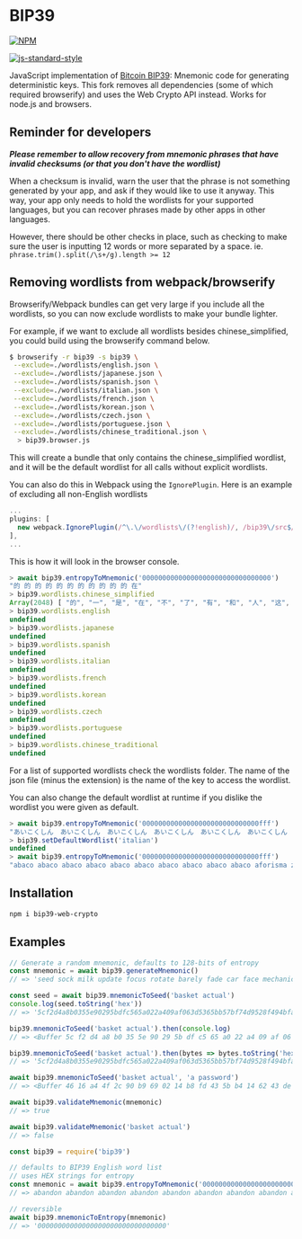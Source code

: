 # BIP39

[![NPM](https://img.shields.io/npm/v/bip39-web-crypto.svg)](https://www.npmjs.org/package/bip39-web-crypto)

[![js-standard-style](https://cdn.rawgit.com/feross/standard/master/badge.svg)](https://github.com/feross/standard)


JavaScript implementation of [Bitcoin BIP39](https://github.com/bitcoin/bips/blob/master/bip-0039.mediawiki): Mnemonic code for generating deterministic keys. This fork removes all dependencies (some of which required browserify) and uses the Web Crypto API instead. Works for node.js and browsers.

## Reminder for developers

***Please remember to allow recovery from mnemonic phrases that have invalid checksums (or that you don't have the wordlist)***

When a checksum is invalid, warn the user that the phrase is not something generated by your app, and ask if they would like to use it anyway. This way, your app only needs to hold the wordlists for your supported languages, but you can recover phrases made by other apps in other languages.

However, there should be other checks in place, such as checking to make sure the user is inputting 12 words or more separated by a space. ie. `phrase.trim().split(/\s+/g).length >= 12`

## Removing wordlists from webpack/browserify

 Browserify/Webpack bundles can get very large if you include all the wordlists, so you can now exclude wordlists to make your bundle lighter.

 For example, if we want to exclude all wordlists besides chinese_simplified, you could build using the browserify command below.

 ```bash
$ browserify -r bip39 -s bip39 \
  --exclude=./wordlists/english.json \
  --exclude=./wordlists/japanese.json \
  --exclude=./wordlists/spanish.json \
  --exclude=./wordlists/italian.json \
  --exclude=./wordlists/french.json \
  --exclude=./wordlists/korean.json \
  --exclude=./wordlists/czech.json \
  --exclude=./wordlists/portuguese.json \
  --exclude=./wordlists/chinese_traditional.json \
   > bip39.browser.js
```

 This will create a bundle that only contains the chinese_simplified wordlist, and it will be the default wordlist for all calls without explicit wordlists.

 You can also do this in Webpack using the `IgnorePlugin`. Here is an example of excluding all non-English wordlists

 ```javascript
 ...
 plugins: [
   new webpack.IgnorePlugin(/^\.\/wordlists\/(?!english)/, /bip39\/src$/),
 ],
 ...
 ```

 This is how it will look in the browser console.

 ```javascript
> await bip39.entropyToMnemonic('00000000000000000000000000000000')
"的 的 的 的 的 的 的 的 的 的 的 在"
> bip39.wordlists.chinese_simplified
Array(2048) [ "的", "一", "是", "在", "不", "了", "有", "和", "人", "这", … ]
> bip39.wordlists.english
undefined
> bip39.wordlists.japanese
undefined
> bip39.wordlists.spanish
undefined
> bip39.wordlists.italian
undefined
> bip39.wordlists.french
undefined
> bip39.wordlists.korean
undefined
> bip39.wordlists.czech
undefined
> bip39.wordlists.portuguese
undefined
> bip39.wordlists.chinese_traditional
undefined
```

 For a list of supported wordlists check the wordlists folder. The name of the json file (minus the extension) is the name of the key to access the wordlist.

 You can also change the default wordlist at runtime if you dislike the wordlist you were given as default.

 ```javascript
> await bip39.entropyToMnemonic('00000000000000000000000000000fff')
"あいこくしん　あいこくしん　あいこくしん　あいこくしん　あいこくしん　あいこくしん　あいこくしん　あいこくしん　あいこくしん　あいこくしん　あまい　ろんり"
> bip39.setDefaultWordlist('italian')
undefined
> await bip39.entropyToMnemonic('00000000000000000000000000000fff')
"abaco abaco abaco abaco abaco abaco abaco abaco abaco abaco aforisma zibetto"
```

## Installation
``` bash
npm i bip39-web-crypto
```

## Examples
``` js
// Generate a random mnemonic, defaults to 128-bits of entropy
const mnemonic = await bip39.generateMnemonic()
// => 'seed sock milk update focus rotate barely fade car face mechanic mercy'

const seed = await bip39.mnemonicToSeed('basket actual')
console.log(seed.toString('hex'))
// => '5cf2d4a8b0355e90295bdfc565a022a409af063d5365bb57bf74d9528f494bfa4400f53d8349b80fdae44082d7f9541e1dba2b003bcfec9d0d53781ca676651f'

bip39.mnemonicToSeed('basket actual').then(console.log)
// => <Buffer 5c f2 d4 a8 b0 35 5e 90 29 5b df c5 65 a0 22 a4 09 af 06 3d 53 65 bb 57 bf 74 d9 52 8f 49 4b fa 44 00 f5 3d 83 49 b8 0f da e4 40 82 d7 f9 54 1e 1d ba 2b ...>

bip39.mnemonicToSeed('basket actual').then(bytes => bytes.toString('hex')).then(console.log)
// => '5cf2d4a8b0355e90295bdfc565a022a409af063d5365bb57bf74d9528f494bfa4400f53d8349b80fdae44082d7f9541e1dba2b003bcfec9d0d53781ca676651f'

await bip39.mnemonicToSeed('basket actual', 'a password')
// => <Buffer 46 16 a4 4f 2c 90 b9 69 02 14 b8 fd 43 5b b4 14 62 43 de 10 7b 30 87 59 0a 3b b8 d3 1b 2f 3a ef ab 1d 4b 52 6d 21 e5 0a 04 02 3d 7a d0 66 43 ea 68 3b ... >

await bip39.validateMnemonic(mnemonic)
// => true

await bip39.validateMnemonic('basket actual')
// => false
```


``` js
const bip39 = require('bip39')

// defaults to BIP39 English word list
// uses HEX strings for entropy
const mnemonic = await bip39.entropyToMnemonic('00000000000000000000000000000000')
// => abandon abandon abandon abandon abandon abandon abandon abandon abandon abandon abandon about

// reversible
await bip39.mnemonicToEntropy(mnemonic)
// => '00000000000000000000000000000000'
```
